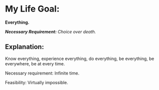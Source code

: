 # **My Life Goal:**

**Everything.**

***Necessary Requirement:*** *Choice over death.*

## Explanation:

Know everything, experience everything, do everything, be everything, be everywhere, be at every time.

Necessary requirement: Infinite time.

Feasibility: Virtually impossible.

